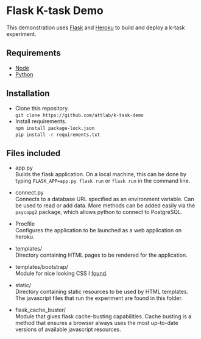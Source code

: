 # Flask K-task Demo

This demonstration uses [Flask](https://pypi.org/project/Flask/) and [Heroku](https://www.heroku.com/home) to build and deploy a k-task experiment. 

## Requirements

- [Node](https://nodejs.org/en/download/)
- [Python](https://www.python.org/downloads/)

## Installation

- Clone this repository.  
	`git clone https://github.com/attlab/k-task-demo`
- Install requirements.  
	`npm install package-lock.json`  
	`pip install -r requirements.txt`

## Files included

- app.py  
   Builds the flask application. On a local machine, this can be done by typing `FLASK_APP=app.py flask run` or `flask run` in the command line. 

- connect.py  
   Connects to a database URL specified as an environment variable. Can be used to read or add data. More methods can be added easily via the `psycopg2` package, which allows python to connect to PostgreSQL.

- Procfile  
   Configures the application to be launched as a web application on heroku. 

- templates/  
   Directory containing HTML pages to be rendered for the application. 

- templates/bootstrap/  
   Module for nice looking CSS I [found](https://getbootstrap.com/).

- static/  
   Directory containing static resources to be used by HTML templates. The javascript files that run the experiment are found in this folder.

- flask_cache_buster/  
   Module that gives flask cache-busting capabilities. Cache busting is a method that ensures a browser always uses the most up-to-date versions of available javascript resources. 


